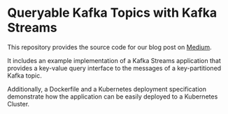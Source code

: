 # Queryable Kafka Topics with Kafka Streams

This repository provides the source code for our blog post on [Medium](https://medium.com/bakdata/queryable-kafka-topics-with-kafka-streams-8d2cca9de33f).

It includes an example implementation of a Kafka Streams application that provides a key-value query interface to the messages of a key-partitioned Kafka topic.

Additionally, a Dockerfile and a Kubernetes deployment specification demonstrate how the application can be easily deployed to a Kubernetes Cluster.
